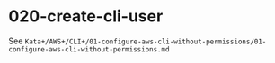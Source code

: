 # 020-create-cli-user

See `Kata+/AWS+/CLI+/01-configure-aws-cli-without-permissions/01-configure-aws-cli-without-permissions.md`
